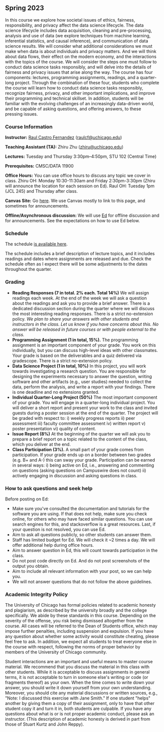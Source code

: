 ## Spring 2023

In this course we explore how societal issues of ethics, fairness, responsibility, and privacy affect the data science lifecycle. The data science lifecycle includes data acquisition, cleaning and pre-processing, analysis and use of data (we explore techniques from machine learning, inferential statistics, and causal inference), and communication of data science results. We will consider what additional considerations we must make when data is about individuals and privacy matters. And we will think about data flows, their effect on the modern economy, and the interactions with the topics of the course. We will consider the steps one must follow to conduct data science tasks responsibly, and will delve into the details of fairness and privacy issues that arise along the way. The course has four components: lectures, programming assignments, readings, and a quarter-long project. 
Through the combination of these four, students who complete the course will learn how to conduct data science tasks responsibly, recognize fairness, privacy, and other important implications, and improve their programming and technical skillset. In addition, students will be familiar with the evolving challenges of an increasingly data-driven world, and be capable of asking questions, and offering answers, to these pressing issues.


### Course Information

**Instructor:** [Raul Castro Fernandez](https://raulcastrofernandez.com) (raulcf@uchicago.edu)

**Teaching Assistant (TA):** Zhiru Zhu (zhiru@uchicago.edu)

**Lectures:** Tuesday and Thursday 3:30pm–4:50pm, STU 102 (Central Time)

**Prerequisites:** CMSC/DATA 11900

**Office Hours:** You can use office hours to discuss any topic we cover in class. Zhiru OH: Monday 10:30-11:30am and Friday 2:30pm-3:30pm (Zhiru will announce the location for each session on Ed). Raul OH: Tuesday 1pm (JCL 245) and Thursday after class.

**Canvas Site:** Go [here](https://canvas.uchicago.edu/courses/49358). We use Canvas mostly to link to this page, and sometimes for announcements.

**Offline/Asynchronous discussion:** We will use [Ed](https://edstem.org/us/courses/37906) for offline discussion and for announcements. See the expectations on how to use Ed below.
 
### Schedule

The schedule [is available here](schedule.md).

The schedule includes a brief description of lecture topics, and it includes readings and dates where assignments are released and due. Check the schedule often as I expect there will be some adjustments to the dates throughout the quarter.

### Grading

- **Reading Responses (7 in total. 2% each. Total 14%)** We will assign readings each week. At the end of the week we will ask a question about the readings and ask you to provide a brief answer. There is a dedicated discussion section during the quarter where we will discuss the most interesting reading responses. There is a strict no-extension policy. *We plan to share your answers with other students and instructors in the class. Let us know if you have concerns about this. No answer will be released in future courses or with people external to the class.*
- **Programming Assignment (1 in total, 15%).** The programming assignment is an important component of your grade. You work on this individually, but you can discuss high-level ideas with other classmates. Your grade is based on the deliverables and a quiz delivered via gradescope. There is a strict no-extension policy.
- **Data Science Project (1 in total, 10%)** In this project, you will work towards investigating a research question. You are responsible for designing the experiments necessary to answer the question, writing software and other artifacts (e.g., user studies) needed to collect the data, perform the analysis, and write a report with your findings. There is one deadline and no extensions granted.
- **Individual Quarter-Long Project (50%)** The most important component of your grade. You will engage in a quarter-long individual project. You will deliver a short report and present your work to the class and invited guests during a poster session at the end of the quarter. The project will be graded with respect to: i) weekly progress reports ii) peer assessment iii) faculty committee assessment iv) written report v) poster presentation vi) quality of content. 
- **Issue Report (8%)** At the beginning of the quarter we will ask you to prepare a brief report on a topic related to the content of the class, which you deliver at the end.
- **Class Participation (3%).** A small part of your grade comes from participation. If your grade ends up on a border between two grades (e.g. B+ and A-) this can sway your grade. Participation can be earned in several ways: i) being active on Ed, i.e., answering and commenting on questions (asking questions on Campuswire does not count) ii) actively engaging in discussion and asking questions in class.

### How to ask questions and seek help

Before posting on Ed:

- Make sure you've consulted the documentation and tutorials for the software you are using. If that does not help, make sure you check online, for others who may have faced similar questions. You can use search engines for this, and stackoverflow is a great resources. Last, if your question is not resolved, you can use Ed.
- Aim to ask all questions publicly, so other students can answer them.
- Staff has limited budget for Ed. We will check it ~2 times a day. We will offer additional help during office hours. 
- Aim to answer question in Ed, this will count towards participation in the class.
- Do not post code directly on Ed. And do not post screenshots of the output you obtain.
- Aim to include all relevant information with your post, so we can help you.
- We will not answer questions that do not follow the above guidelines.

### Academic Integrity Policy

The University of Chicago has formal policies related to academic honesty and plagiarism, as described by the university broadly and the college specifically. We abide by these standards in this course. Depending on the severity of the offense, you risk being dismissed altogether from the course. All cases will be referred to the Dean of Students office, which may impose further penalties, including suspension and expulsion. If you have any question about whether some activity would constitute cheating, please feel free to ask. In addition, we expect all students to treat everyone else in the course with respect, following the norms of proper behavior by members of the University of Chicago community. 

Student interactions are an important and useful means to master course material. We recommend that you discuss the material in this class with other students. While it is acceptable to discuss assignments in general terms, it is not acceptable to turn in someone else's writing or code (or fragments thereof) as your own. When the time comes to write down your answer, you should write it down yourself from your own understanding. Moreover, you should cite any material discussions or written sources, e.g., "Note: I discussed this exercise with Jane Smith." If one student "helps" another by giving them a copy of their assignment, only to have that other student copy it and turn it in, both students are culpable. If you have any questions about what is or is not proper academic conduct, please ask an instructor. (This description of academic honesty is derived in part from those of Stuart Kurtz and John Reppy).
